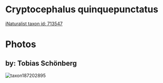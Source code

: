 
Cryptocephalus quinquepunctatus
===============================
  
[iNaturalist taxon id: 713547](https://www.inaturalist.org/taxa/713547)
# Photos

## by: Tobias Schönberg
  
![taxon187202895](https://inaturalist-open-data.s3.amazonaws.com/photos/200533356/medium.jpeg)